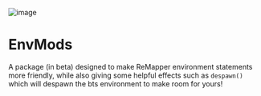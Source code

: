 ![image](https://user-images.githubusercontent.com/111317032/188249329-d8ed6957-e1d4-42da-a3a1-2292fb77e465.png)

# EnvMods
A package (in beta) designed to make ReMapper environment statements more friendly, while also giving some helpful effects such as `despawn()` which will despawn the bts environment to make room for yours!
